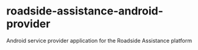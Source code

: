 # roadside-assistance-android-provider
Android service provider application for the Roadside Assistance platform
